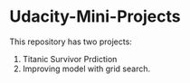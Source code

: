# Udacity-Mini-Projects
This repository has two projects:
1. Titanic Survivor Prdiction
2. Improving model with grid search.

